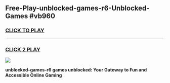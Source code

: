 
## Free-Play-unblocked-games-r6-Unblocked-Games #vb960
<h3>
<a href="https://news.freeplayer.one?title=unblocked-games-r6&ref=8M">CLICK TO PLAY</a></h3>
<hr>

<h3>
<a href="https://news.freeplayer.one?title=unblocked-games-r6&ref=8M">CLICK 2 PLAY</a>
  
</h3>

<a href="https://news.freeplayer.one?title=unblocked-games-r6&ref=8M"><img src="https://clearcache.store/games.png"></a>


**unblocked-games-r6 games unblocked: Your Gateway to Fun and Accessible Online Gaming**
